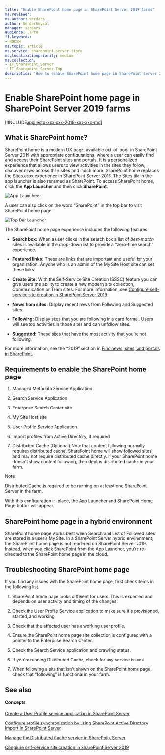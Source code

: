 ```yaml
---
title: "Enable SharePoint home page in SharePoint Server 2019 farms"
ms.reviewer: 
ms.author: serdars
author: SerdarSoysal
manager: serdars
audience: ITPro
f1.keywords:
- NOCSH
ms.topic: article
ms.service: sharepoint-server-itpro
ms.localizationpriority: medium
ms.collection:
- IT_Sharepoint_Server
- IT_Sharepoint_Server_Top
description: "How to enable SharePoint home page in SharePoint Server 2019 farms."
---
```


# Enable SharePoint home page in SharePoint Server 2019 farms

[!INCLUDE[appliesto-xxx-xxx-2019-xxx-xxx-md](../includes/appliesto-xxx-xxx-2019-xxx-xxx-md.md)]

## What is SharePoint home?
<a name="section1"> </a>

SharePoint home is a modern UX page, available out-of-box- in SharePoint Server 2019 with appropriate configurations, where a user can easily find and access their SharePoint sites and portals. It is a personalized experience that allows users to view activities in the sites they follow, discover news across their sites and much more. SharePoint home replaces the Sites.aspx experience in SharePoint Server 2016. The Sites tile in the app launcher is also renamed as SharePoint. To access SharePoint home, click the **App Launcher** and then click **SharePoint**.

![App Launcheer](../media/SP2019_App_launcher_2.png)

A user can also click on the word “SharePoint” in the top bar to visit SharePoint home page.

![Top Bar Launcher](../media/SP2019_TopBar_2.png)

The SharePoint home page experience includes the following features:

  - **Search box:** When a user clicks in the search box a list of *best-match* sites is available in the drop-down list to provide a &#8220;zero-time search&#8221; experience.

  - **Featured links:** These are links that are important and useful for your organization. Anyone who is an admin of the My Site Host site can set these links.

  - **Create Site:** With the Self-Service Site Creation (SSSC) feature you can give users the ability to create a new modern site collection, Communication or Team sites. For more information, see [Configure self-service site creation in SharePoint Server 2019](./configure-self-service-site-creation-in-sharepoint-server-2019.md).

  - **News from sites:** Display recent news from Following and Suggested sites.

  - **Following:** Display sites that you are following in a card format. Users will see top activities in those sites and can unfollow sites.

  - **Suggested:** These sites that have the most activity that you’re not following.

For more information, see the &#8220;2019&#8221; section in [Find news, sites, and portals in SharePoint](https://support.office.com/article/6b85097a-87e0-4611-a29a-dfd49b1a1220).

## Requirements to enable the SharePoint home page
<a name="section2"> </a>

1. Managed Metadata Service Application

2. Search Service Application 

3. Enterprise Search Center site

4. My Site Host site

5. User Profile Service Application

6. Import profiles from Active Directory, if required

7. Distributed Cache (Optional) Note that content following normally requires distributed cache. SharePoint home will show followed sites and may not require distributed cache directly. If your SharePoint home doesn't show content following, then deploy distributed cache in your farm.

>[!NOTE]
> Distributed Cache is required to be running on at least one SharePoint Server in the farm.

With this configuration in-place, the App Launcher and SharePoint Home Page button will appear.

## SharePoint home page in a hybrid environment

SharePoint home page works best when Search and List of Followed sites are stored in a user’s My Site. In a SharePoint Server hybrid environment, the SharePoint home page is not rendered on SharePoint Server 2019. Instead, when you click SharePoint from the App Launcher, you’re re-directed to the SharePoint home page in the cloud.

## Troubleshooting SharePoint home page
<a name="section3"> </a>

If you find any issues with the SharePoint home page, first check items in the following list.

1. SharePoint home page looks different for users. This is expected and depends on user activity and timing of the changes.

2. Check the User Profile Service application to make sure it's provisioned, started, and working.

3. Check that the affected user has a working user profile.

4. Ensure the SharePoint home page site collection is configured with a pointer to the Enterprise Search Center.

5. Check the Search Service application and crawling status.

6. If you're running Distributed Cache, check for any service issues.

7. When following a site that isn't shown on the SharePoint home page, check that &#8220;following&#8221; is functional in your farm.

## See also

#### Concepts

[Create a User Profile service application in SharePoint Server](../install/create-a-user-profile-service-application.md)

[Configure profile synchronization by using SharePoint Active Directory Import in SharePoint Server](../administration/configure-profile-synchronization-by-using-sharepoint-active-directory-import.md)

[Manage the Distributed Cache service in SharePoint Server](../administration/manage-the-distributed-cache-service.md)

[Congiure self-service site creation in SharePoint Server 2019](./configure-self-service-site-creation-in-sharepoint-server-2019.md)